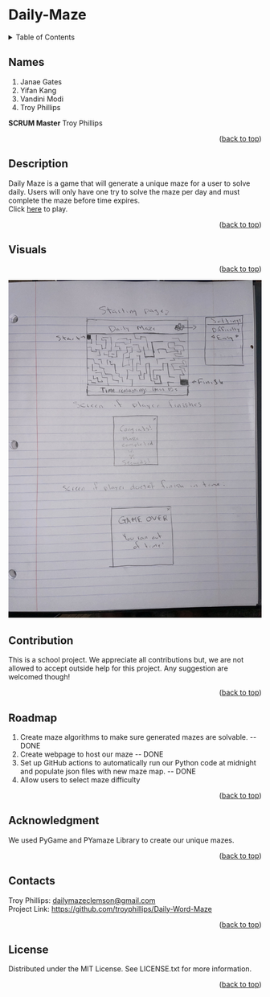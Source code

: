 # Daily-Maze

<div id="top"></div>

<!-- TABLE OF CONTENTS -->
<details>
  <summary>Table of Contents</summary>
  <ol>
    <li>
      <a href="#names">Names</a>
      <ul>
        <li>Scrum Master: Troy Phillips</li>
      </ul>
    </li>
    <li>
      <a href="#description">Description</a>
    </li>
    <li><a href="#visuals">Visuals</a></li>
    <li><a href="#contribution">Contribution</a></li>
    <li><a href="#roadmap">Roadmap</a></li>
    <li><a href="#acknowledgment">Acknowledgment</a></li>
    <li><a href="#contacts">Contacts</a></li>
    <li><a href="#license">License</a></li>
  </ol>
</details>

## Names
1. Janae Gates<br>
2. Yifan Kang<br>
3. Vandini Modi<br>
4. Troy Phillips<br>

<b>SCRUM Master</b>
Troy Phillips

<p align="right">(<a href="#top">back to top</a>)</p>

## Description
Daily Maze is a game that will generate a unique maze for a user to solve daily. Users will only have one try to solve the maze per day and must complete the maze before time expires. 
<br>Click <a href="https://troyphillips.github.io/Daily-Maze-Solver/">here</a> to play.


<p align="right">(<a href="#top">back to top</a>)</p>


## Visuals

<p align="right">(<a href="#top">back to top</a>)</p>

![Wireframe](https://github.com/troyphillips/Daily-Maze-Solver/blob/main/Daily%20Maze%20Wireframe.jpg?raw=true "Wireframe")


## Contribution
This is a school project. We appreciate all contributions but, we are not allowed to accept outside help for this project. Any suggestion are welcomed though!

<p align="right">(<a href="#top">back to top</a>)</p>


## Roadmap
1. Create maze algorithms to make sure generated mazes are solvable. -- DONE
2. Create webpage to host our maze -- DONE
3. Set up GitHub actions to automatically run our Python code at midnight and populate json files with new maze map. -- DONE
4. Allow users to select maze difficulty 

<p align="right">(<a href="#top">back to top</a>)</p>

## Acknowledgment
We used PyGame and PYamaze Library to create our unique mazes.

<p align="right">(<a href="#top">back to top</a>)</p>

## Contacts
Troy Phillips: dailymazeclemson@gmail.com<br>
Project Link: https://github.com/troyphillips/Daily-Word-Maze

<p align="right">(<a href="#top">back to top</a>)</p>

## License
Distributed under the MIT License. See LICENSE.txt for more information.

<p align="right">(<a href="#top">back to top</a>)</p>
